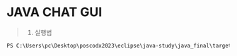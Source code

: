 
# JAVA CHAT GUI

> 1. 실행법

```cmd
PS C:\Users\pc\Desktop\poscodx2023\eclipse\java-study\java_final\target\classes> java chat.ChatServer
```
